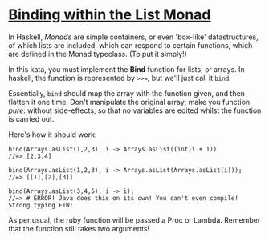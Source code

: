 # [Binding within the List Monad](https://www.codewars.com/kata/binding-within-the-list-monad "https://www.codewars.com/kata/546e416c8e3b6bf82f0002f2")

In Haskell, _Monads_ are simple containers, or even 'box-like' datastructures, of which lists are included, which can respond to certain functions, which are defined in the Monad typeclass. (To put it simply!)

In this kata, you must implement the __Bind__ function for lists, or arrays. In haskell, the function is represented by `>>=`, but we'll just call it `bind`.

Essentially, `bind` should map the array with the function given, and then flatten it one time. Don't manipulate the original array; make you function _pure_: without side-effects, so that no variables are edited whilst the function is carried out.

Here's how it should work:

```
bind(Arrays.asList(1,2,3), i -> Arrays.asList((int)i + 1))
//=> [2,3,4]

bind(Arrays.asList(1,2,3), i -> Arrays.asList(Arrays.asList(i)));
//=> [[1],[2],[3]]

bind(Arrays.asList(3,4,5), i -> i);
//=> # ERROR! Java does this on its own! You can't even compile! Strong typing FTW!
```

As per usual, the ruby function will be passed a Proc or Lambda. Remember that the function still takes two arguments!
